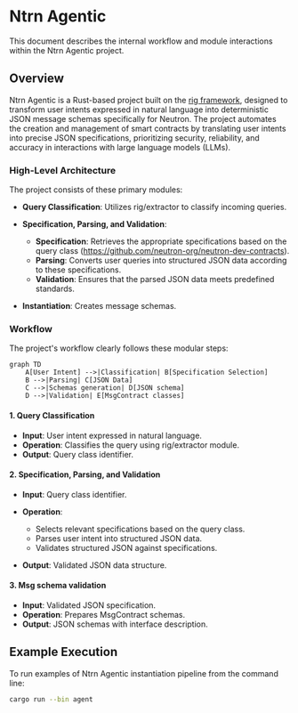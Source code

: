 # Ntrn Agentic

This document describes the internal workflow and module interactions within the Ntrn Agentic project.

## Overview

Ntrn Agentic is a Rust-based project built on the [rig framework](https://github.com/0xPlaygrounds/rig/), designed to transform user intents expressed in natural language into deterministic JSON message schemas specifically for  Neutron. The project automates the creation and management of smart contracts by translating user intents into precise JSON specifications, prioritizing security, reliability, and accuracy in interactions with large language models (LLMs).

### High-Level Architecture

The project consists of these primary modules:

* **Query Classification**: Utilizes rig/extractor to classify incoming queries.
* **Specification, Parsing, and Validation**:

  * **Specification**: Retrieves the appropriate specifications based on the query class (https://github.com/neutron-org/neutron-dev-contracts).
  * **Parsing**: Converts user queries into structured JSON data according to these specifications.
  * **Validation**: Ensures that the parsed JSON data meets predefined standards.
* **Instantiation**: Creates message schemas.

### Workflow

The project's workflow clearly follows these modular steps:

```mermaid
graph TD
    A[User Intent] -->|Classification| B[Specification Selection]
    B -->|Parsing| C[JSON Data]
    C -->|Schemas generation| D[JSON schema]
    D -->|Validation| E[MsgContract classes]
```

#### 1. Query Classification

* **Input**: User intent expressed in natural language.
* **Operation**: Classifies the query using rig/extractor module.
* **Output**: Query class identifier.

#### 2. Specification, Parsing, and Validation

* **Input**: Query class identifier.
* **Operation**:

  * Selects relevant specifications based on the query class.
  * Parses user intent into structured JSON data.
  * Validates structured JSON against specifications.
* **Output**: Validated JSON data structure.

#### 3. Msg schema validation

* **Input**: Validated JSON specification.
* **Operation**: Prepares MsgContract schemas.
* **Output**: JSON schemas with interface description.

## Example Execution

To run examples of Ntrn Agentic instantiation pipeline from the command line:

```bash
cargo run --bin agent
```
